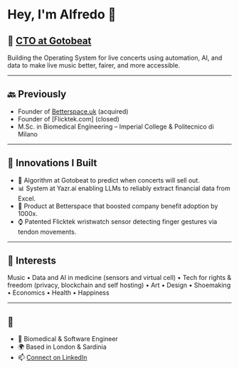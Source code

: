 # Hey, I'm Alfredo 👋

## 🎸 [CTO at Gotobeat](https://www.gotobeat.com)
Building the Operating System for live concerts using automation, AI, and data to make live music better, fairer, and more accessible.

---

## 🔙 Previously
- Founder of [Betterspace.uk](https://betterspace.uk) (acquired)  
- Founder of [Flicktek.com] (closed)  
- M.Sc. in Biomedical Engineering – Imperial College & Politecnico di Milano  

---

## 🚀 Innovations I Built
- 🎵 Algorithm at Gotobeat to predict when concerts will sell out.  
- 📊 System at Yazr.ai enabling LLMs to reliably extract financial data from Excel.  
- 🏢 Product at Betterspace that boosted company benefit adoption by 1000x.  
- ⌚ Patented Flicktek wristwatch sensor detecting finger gestures via tendon movements.  

---

## 🎨 Interests
Music • Data and AI in medicine (sensors and virtual cell) • Tech for rights & freedom (privacy, blockchain and self hosting) • Art • Design • Shoemaking • Economics • Health • Happiness  

---

## 🙂
- 🚀 Biomedical & Software Engineer  
- 🌍 Based in London & Sardinia  
- 📫 [Connect on LinkedIn](https://www.linkedin.com/in/alfredobelfiori/)  
